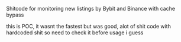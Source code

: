 Shitcode for monitoring new listings by Bybit and Binance with cache bypass 

this is POC, it wasnt the fastest but was good, alot of shit code with hardcoded shit so need to check it before usage i guess

